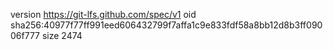 version https://git-lfs.github.com/spec/v1
oid sha256:40977f77ff991eed606432799f7affa1c9e833fdf58a8bb12d8b3ff09006f777
size 2474
